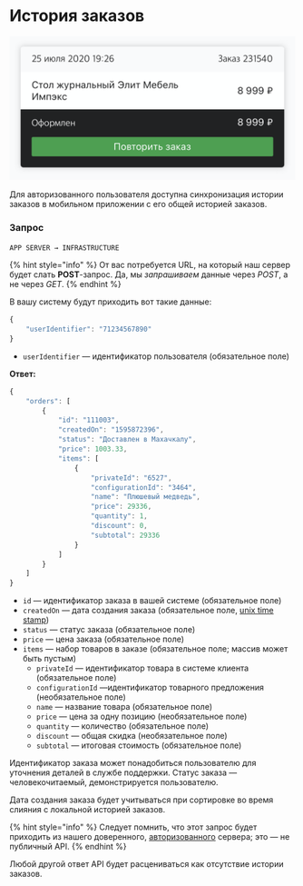 # История заказов

![](../../.gitbook/assets/image.png)

Для авторизованного пользователя доступна синхронизация истории заказов в мобильном приложении с его общей историей заказов.

### Запрос

`APP SERVER → INFRASTRUCTURE`

{% hint style="info" %}
От вас потребуется URL, на который наш сервер будет слать **POST**-запрос. Да, мы _запрашиваем_ данные через _POST_, а не через _GET_.
{% endhint %}

В вашу систему будут приходить вот такие данные:

```javascript
{
    "userIdentifier": "71234567890"
}
```

* `userIdentifier` — идентификатор пользователя \(обязательное поле\)

**Ответ:**

```javascript
{
    "orders": [
        {
            "id": "111003",
            "createdOn": "1595872396",
            "status": "Доставлен в Махачкалу",
            "price": 1003.33,
            "items": [
                {
                    "privateId": "6527",
                    "configurationId": "3464",
                    "name": "Плюшевый медведь",
                    "price": 29336,
                    "quantity": 1,
                    "discount": 0,
                    "subtotal": 29336
                }
            ]
        }
    ]
}
```

* `id` — идентификатор заказа в вашей системе \(обязательное поле\)
* `createdOn` — дата создания заказа \(обязательное поле, [unix time stamp](https://en.wikipedia.org/wiki/Unix_time)\) 
* `status` — статус заказа \(обязательное поле\)
* `price` — цена заказа \(обязательное поле\)
* `items` — набор товаров в заказе \(обязательное поле; массив может быть пустым\)
  * `privateId` — идентификатор товара в системе клиента \(обязательное поле\)
  * `configurationId` —идентификатор товарного предложения \(необязательное поле\)
  * `name` — название товара \(обязательное поле\)
  * `price` — цена за одну позицию \(необязательное поле\)
  * `quantity` — количество \(обязательное поле\)
  * `discount` — общая скидка \(необязательное поле\)
  * `subtotal` — итоговая стоимость \(обязательное поле\)

Идентификатор заказа может понадобиться пользователю для уточнения деталей в службе поддержки. Статус заказа — человекочитаемый, демонстрируется пользователю.

Дата создания заказа будет учитываться при сортировке во время слияния с локальной историей заказов.

{% hint style="info" %}
Следует помнить, что этот запрос будет приходить из нашего доверенного, [авторизованного](../general.md#avtorizaciya-api) сервера; это — не публичный API.
{% endhint %}

Любой другой ответ API будет расцениваться как отсутствие истории заказов.

